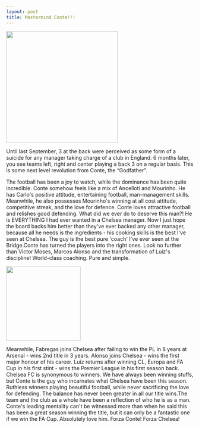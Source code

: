 ```yaml
---
layout: post
title: Mastermind Conte!!!
---
```


 <img src="http://i.dailymail.co.uk/i/pix/2017/05/15/22/405DE76500000578-4508550-Chelsea_boss_Antonio_Conte_smiles_as_he_wears_an_inflatable_crow-a-111_1494883999015.jpg" style="width: 300px;"/>

Until last September, 3 at the back were perceived as some form of a suicide for any manager taking charge of a club in England. 6 months later, you see teams left, right and center playing a back 3 on a regular basis. This is some next level revolution from Conte, the “Godfather”.

The football has been a joy to watch, while the dominance has been quite incredible. Conte somehow feels like a mix of Ancelloti and Mourinho. He has Carlo's positive attitude, entertaining football, man-management skills. Meanwhile, he also possesses Mourinho's winning at all cost attitude, competitive streak, and the love for defence. Conte loves attractive football and relishes good defending. What did we ever do to deserve this man?! He is EVERYTHING I had ever wanted in a Chelsea manager. Now I just hope the board backs him better than they've ever backed any other manager, because all he needs is the ingredients - his cooking skills is the best I've seen at Chelsea. The guy is the best pure 'coach' I've ever seen at the Bridge.Conte has turned the players into the right ones. Look no further than Victor Moses, Marcos Alonso and the transformation of Luiz's discipline! World-class  coaching. Pure and simple.

 <img src="http://www.the-star.co.ke/sites/default/files/styles/new_full_content/public/1561959.jpg?itok=cZ3bKgSN" style="width: 200px;"/>

Meanwhile, Fabregas joins Chelsea after failing to win the PL in 8 years at Arsenal - wins 2nd title in 3 years. Alonso joins Chelsea - wins the first major honour of his career. Luiz returns after winning CL, Europa and FA Cup in his first stint - wins the Premier League in his first season back. Chelsea FC is synonymous to winners. We have always been winning stuffs, but Conte is the guy who incarnates what Chelsea have been this season. Ruthless winners  playing beautiful football, while never sacrificing the love for defending. The balance has never been greater in all our title wins.The team and the club as a whole have been a reflection of who he is as a man. Conte's leading mentality can't be witnessed more than when he said  this has been a great season winning the title, but it can only be a fantastic one if we win the FA Cup. Absolutely love him. Forza Conte! Forza Chelsea! 


